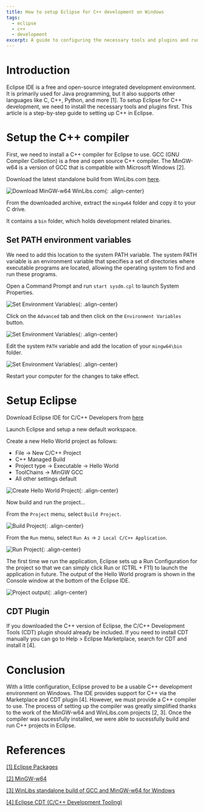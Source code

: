 ```yaml
---
title: How to setup Eclipse for C++ development on Windows
tags:
  - eclipse
  - c++
  - development
excerpt: A guide to configuring the necessary tools and plugins and running an example Hello World program.  
---
```

# Introduction
Eclipse IDE is a free and open-source integrated development environment. It is primarily used for Java programming, but it also supports other languages like C, C++, Python, and more [1]. To setup Eclipse for C++ development, we need to install the necessary tools and plugins first. This article is a step-by-step guide to setting up C++ in Eclipse.

# Setup the C++ compiler
First, we need to install a C++ compiler for Eclipse to use. GCC (GNU Compiler Collection) is a free and open source C++ compiler. The MinGW-w64 is a version of GCC that is compatible with Microsoft Windows [2]. 

Download the latest standalone build from WinLibs.com [here](https://winlibs.com/#download-release). 

![Download MinGW-w64 WinLibs.com](/assets/images/2024-11-21-eclipse-cpp-1.png){: .align-center}

From the downloaded archive, extract the `mingw64` folder and copy it to your C drive. 

It contains a `bin` folder, which holds development related binaries. 


## Set PATH environment variables
We need to add this location to the system PATH variable. The system PATH variable is an environment variable that specifies a set of directories where executable programs are located, allowing the operating system to find and run these programs. 

Open a Command Prompt and run `start sysdm.cpl` to launch System Properties.

![Set Environment Variables](/assets/images/2024-11-21-eclipse-cpp-2.png){: .align-center}

Click on the `Advanced` tab and then click on the `Environment Variables` button. 

![Set Environment Variables](/assets/images/2024-11-21-eclipse-cpp-3.png){: .align-center}

Edit the system `PATH` variable and add the location of your `mingw64\bin` folder. 

![Set Environment Variables](/assets/images/2024-11-21-eclipse-cpp-4.png){: .align-center}

Restart your computer for the changes to take effect. 

# Setup Eclipse 
Download Eclipse IDE for C/C++ Developers from [here](https://www.eclipse.org/downloads/packages/)

Launch Eclipse and setup a new default workspace. 

Create a new Hello World project as follows:
  - File → New C/C++ Project
  - C++ Managed Build 
  - Project type → Executable → Hello World 
  - ToolChains → MinGW GCC
  - All other settings default

![Create Hello World Project](/assets/images/2024-11-21-eclipse-cpp-5.png){: .align-center}

Now build and run the project...


From the `Project` menu, select `Build Project`.

![Build Project](/assets/images/2024-11-21-eclipse-cpp-6.png){: .align-center}


From the `Run` menu, select `Run As` → `2 Local C/C++ Application`.

![Run Project](/assets/images/2024-11-21-eclipse-cpp-7.png){: .align-center}

The first time we run the application, Eclipse sets up a Run Configuration for the project so that we can simply click Run or (CTRL + F11) to launch the application in future. The output of the Hello World program is shown in the Console window at the bottom of the Eclipse IDE.

![Project output](/assets/images/2024-11-21-eclipse-cpp-8.png){: .align-center}

## CDT Plugin
If you downloaded the C++ version of Eclipse, the C/C++ Development Tools (CDT) plugin should already be included. If you need to install CDT manually you can go to  Help > Eclipse Marketplace, search for CDT and install it [4]. 

# Conclusion
With a little configuration, Eclipse proved to be a usable C++ development environment on Windows. The IDE provides support for C++ via the Marketplace and CDT plugin [4]. However, we must provide a C++ compiler to use. The process of setting up the compiler was greatly simplified thanks to the work of the  MinGW-w64 and WinLibs.com projects [2, 3]. Once the compiler was sucessfully installed, we were able to sucessfully build and run C++ projects in Eclipse. 

# References

[[1] Eclipse Packages](https://www.eclipse.org/downloads/packages/)

[[2] MinGW-w64](https://www.mingw-w64.org/)

[[3] WinLibs standalone build of GCC and MinGW-w64 for Windows](https://winlibs.com/#download-release)

[[4] Eclipse CDT (C/C++ Development Tooling)](https://projects.eclipse.org/projects/tools.cdt)

